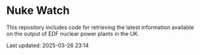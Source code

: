 # Nuke Watch

This repository includes code for retrieving the latest information available on the output of EDF nuclear power plants in the UK.

Last updated: 2025-03-26 23:14
